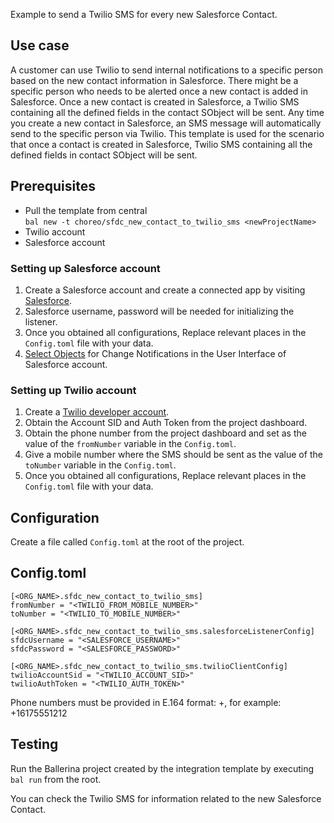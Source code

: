 Example to send a Twilio SMS for every new Salesforce Contact.

## Use case
A customer can use Twilio to send internal notifications to a specific person based on the new contact information in
Salesforce. There might be a specific person who needs to be alerted once a new contact is added in Salesforce. Once a
new contact is created in Salesforce, a Twilio SMS containing all the defined fields in the contact SObject will be sent.
Any time you create a new contact in Salesforce, an SMS message will automatically send to the specific person via Twilio.
This template is used for the scenario that once a contact is created in Salesforce, Twilio SMS containing all the
defined fields in contact SObject will be sent.

## Prerequisites
* Pull the template from central  
  `bal new -t choreo/sfdc_new_contact_to_twilio_sms <newProjectName>`
* Twilio account
* Salesforce account

### Setting up Salesforce account
1. Create a Salesforce account and create a connected app by visiting [Salesforce](https://www.salesforce.com).
2. Salesforce username, password will be needed for initializing the listener.
3. Once you obtained all configurations, Replace relevant places in the `Config.toml` file with your data.
4. [Select Objects](https://developer.salesforce.com/docs/atlas.en-us.change_data_capture.meta/change_data_capture/cdc_select_objects.htm) for Change Notifications in the User Interface of Salesforce account.

### Setting up Twilio account
1. Create a [Twilio developer account](https://www.twilio.com/).
2. Obtain the Account SID and Auth Token from the project dashboard.
3. Obtain the phone number from the project dashboard and set as the value of the `fromNumber` variable in the `Config.toml`.
4. Give a mobile number where the SMS should be sent as the value of the `toNumber` variable in the `Config.toml`.
5. Once you obtained all configurations, Replace relevant places in the `Config.toml` file with your data.

## Configuration
Create a file called `Config.toml` at the root of the project.

## Config.toml
```
[<ORG_NAME>.sfdc_new_contact_to_twilio_sms]
fromNumber = "<TWILIO_FROM_MOBILE_NUMBER>"  
toNumber = "<TWILIO_TO_MOBILE_NUMBER>"  

[<ORG_NAME>.sfdc_new_contact_to_twilio_sms.salesforceListenerConfig]
sfdcUsername = "<SALESFORCE_USERNAME>"  
sfdcPassword = "<SALESFORCE_PASSWORD>" 

[<ORG_NAME>.sfdc_new_contact_to_twilio_sms.twilioClientConfig]
twilioAccountSid = "<TWILIO_ACCOUNT_SID>"  
twilioAuthToken = "<TWILIO_AUTH_TOKEN>"

```
Phone numbers must be provided in E.164 format: +<country code><number>, for example: +16175551212
## Testing
Run the Ballerina project created by the integration template by executing `bal run` from the root.

You can check the Twilio SMS for information related to the new Salesforce Contact.
